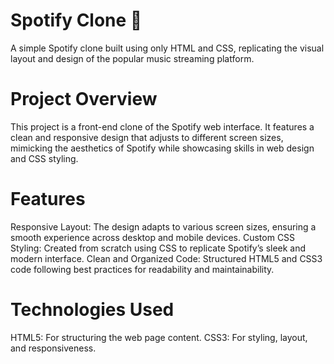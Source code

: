 # Spotify Clone 🎵
A simple Spotify clone built using only HTML and CSS, replicating the visual layout and design of the popular music streaming platform.
# Project Overview
This project is a front-end clone of the Spotify web interface. It features a clean and responsive design that adjusts to different screen sizes, mimicking the aesthetics of Spotify while showcasing skills in web design and CSS styling.
# Features
Responsive Layout: The design adapts to various screen sizes, ensuring a smooth experience across desktop and mobile devices.
Custom CSS Styling: Created from scratch using CSS to replicate Spotify’s sleek and modern interface.
Clean and Organized Code: Structured HTML5 and CSS3 code following best practices for readability and maintainability.
# Technologies Used
HTML5: For structuring the web page content.
CSS3: For styling, layout, and responsiveness.
